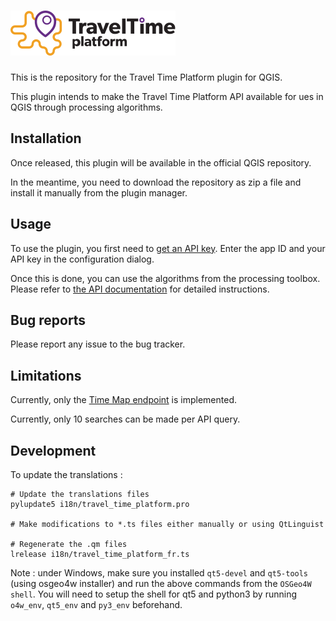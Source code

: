 # ![resources/ttp_banner.svg](resources/ttp_banner_whitebackground.svg)

This is the repository for the Travel Time Platform plugin for QGIS.

This plugin intends to make the Travel Time Platform API available for ues in QGIS through processing algorithms.

## Installation

Once released, this plugin will be available in the official QGIS repository.

In the meantime, you need to download the repository as zip a file and install it manually from the plugin manager.

## Usage

To use the plugin, you first need to [get an API key](http://docs.traveltimeplatform.com/overview/getting-keys/). Enter the app ID and your API key in the configuration dialog.

Once this is done, you can use the algorithms from the processing toolbox. Please refer to [the API documentation](http://docs.traveltimeplatform.com/reference/time-map/) for detailed instructions.

## Bug reports

Please report any issue to the bug tracker.

## Limitations

Currently, only the
[Time Map endpoint](http://docs.traveltimeplatform.com/reference/time-map/) is implemented.

Currently, only 10 searches can be made per API query.

## Development

To update the translations :

```
# Update the translations files
pylupdate5 i18n/travel_time_platform.pro

# Make modifications to *.ts files either manually or using QtLinguist

# Regenerate the .qm files
lrelease i18n/travel_time_platform_fr.ts
```

Note : under Windows, make sure you installed `qt5-devel` and `qt5-tools` (using osgeo4w installer) and run the above commands from the `OSGeo4W shell`. You will need to setup the shell for qt5 and python3 by running `o4w_env`, `qt5_env` and `py3_env` beforehand.

